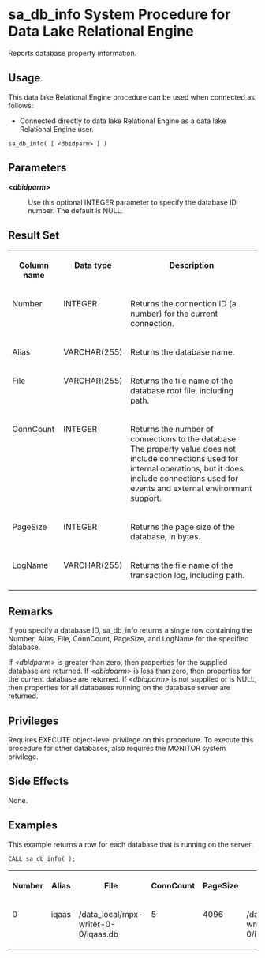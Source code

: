 <!-- loio3be5859d6c5f1014a5b99abb9dca0fb0 -->

# sa\_db\_info System Procedure for Data Lake Relational Engine

Reports database property information.



<a name="loio3be5859d6c5f1014a5b99abb9dca0fb0__section_idn_b13_b4b"/>

## Usage

This data lake Relational Engine procedure can be used when connected as follows:

-   Connected directly to data lake Relational Engine as a data lake Relational Engine user.



```
sa_db_info( [ <dbidparm> ] )
```



## Parameters


<dl>
<dt><b>

*<dbidparm\>* 

</b></dt>
<dd>

Use this optional INTEGER parameter to specify the database ID number. The default is NULL.



</dd>
</dl>



## Result Set


<table>
<tr>
<th valign="top">

Column name

</th>
<th valign="top">

Data type

</th>
<th valign="top">

Description

</th>
</tr>
<tr>
<td valign="top">

Number

</td>
<td valign="top">

INTEGER

</td>
<td valign="top">

Returns the connection ID \(a number\) for the current connection.

</td>
</tr>
<tr>
<td valign="top">

Alias

</td>
<td valign="top">

VARCHAR\(255\)

</td>
<td valign="top">

Returns the database name.

</td>
</tr>
<tr>
<td valign="top">

File

</td>
<td valign="top">

VARCHAR\(255\)

</td>
<td valign="top">

Returns the file name of the database root file, including path.

</td>
</tr>
<tr>
<td valign="top">

ConnCount

</td>
<td valign="top">

INTEGER

</td>
<td valign="top">

Returns the number of connections to the database. The property value does not include connections used for internal operations, but it does include connections used for events and external environment support.

</td>
</tr>
<tr>
<td valign="top">

PageSize

</td>
<td valign="top">

INTEGER

</td>
<td valign="top">

Returns the page size of the database, in bytes.

</td>
</tr>
<tr>
<td valign="top">

LogName

</td>
<td valign="top">

VARCHAR\(255\)

</td>
<td valign="top">

Returns the file name of the transaction log, including path.

</td>
</tr>
</table>



## Remarks

If you specify a database ID, sa\_db\_info returns a single row containing the Number, Alias, File, ConnCount, PageSize, and LogName for the specified database.

If *<dbidparm\>* is greater than zero, then properties for the supplied database are returned. If *<dbidparm\>* is less than zero, then properties for the current database are returned. If *<dbidparm\>* is not supplied or is NULL, then properties for all databases running on the database server are returned.



## Privileges

Requires EXECUTE object-level privilege on this procedure. To execute this procedure for other databases, also requires the MONITOR system privilege.



## Side Effects

None.



## Examples

This example returns a row for each database that is running on the server:

```
CALL sa_db_info( );
```


<table>
<tr>
<th valign="top">

Number

</th>
<th valign="top">

Alias

</th>
<th valign="top">

File

</th>
<th valign="top">

ConnCount

</th>
<th valign="top">

PageSize

</th>
<th valign="top">

LogName

</th>
</tr>
<tr>
<td valign="top">

0

</td>
<td valign="top">

iqaas

</td>
<td valign="top">

/data\_local/mpx-writer-0-0/iqaas.db

</td>
<td valign="top">

5

</td>
<td valign="top">

4096

</td>
<td valign="top">

/data\_local/mpx-writer-0-0/iqaas\_log.log

</td>
</tr>
</table>

